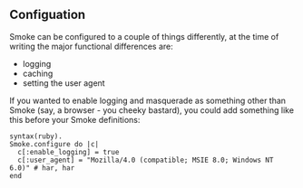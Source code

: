 ## Configuation
Smoke can be configured to a couple of things differently, at the time of writing the major functional differences are:

* logging
* caching
* setting the user agent

If you wanted to enable logging and masquerade as something other than Smoke (say, a browser - you cheeky bastard), you could add something like this before your Smoke definitions:

    syntax(ruby).
    Smoke.configure do |c|
      c[:enable_logging] = true
      c[:user_agent] = "Mozilla/4.0 (compatible; MSIE 8.0; Windows NT 6.0)" # har, har
    end